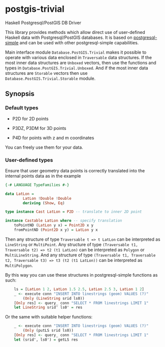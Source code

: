 # postgis-trivial

Haskell Postgresql/PostGIS DB Driver

This library provides methods which allow direct use of user-defined
Haskell data with Postgresql/PostGIS databases. It is based on [postgresql-simple](https://hackage.haskell.org/package/postgresql-simple) and can be used with other postgresql-simple capabilities.

Main interface module `Database.PostGIS.Trivial` makes it possible
to operate with various data enclosed in `Traversable` data structures.
If the most inner data structures are `Unboxed` vectors, then use the functions and types in `Database.PostGIS.Trivial.Unboxed`. And if the most inner data structures are `Storable` vectors then use `Database.PostGIS.Trivial.Storable` module.

## Synopsis

### Default types

- P2D for 2D points

- P3DZ, P3DM for 3D points

- P4D for points with z and m coordinates

You can freely use them for your data.

### User-defined types

Ensure that user geometry data points is correctly translated into the internal points data as in the example

```haskell
{-# LANGUAGE TypeFamilies #-}

data LatLon =
        LatLon !Double !Double
        deriving (Show, Eq)

type instance Cast LatLon = P2D -- translate to inner 2D point

instance Castable LatLon where -- specify translation
    toPointND (LatLon y x) = Point2D x y
    fromPointND (Point2D x y) = LatLon y x
```

Then any structure of type `Traversable t => t LatLon` can be interpreted as `LineString` or `MultiPoint`. Any structure of type
`(Traversable t1, Traversable t2) => t2 (t1 LatLon)` can be interpreted as `Polygon` or `MultiLineString`. And any structure of type
`(Traversable t1, Traversable t2, Traversable t3) => t3 (t2 (t1 LatLon))`
can be interpreted as `MultiPolygon`.

By this way you can use these structures in postgresql-simple functions as such:

```haskell
    ls = [LatLon 1 2, LatLon 1.5 2.5, LatLon 2.5 3, LatLon 1 2]
    _ <- execute conn "INSERT INTO linestrings (geom) VALUES (?)"
        (Only (LineString srid ls0))
    [Only res] <- query_ conn "SELECT * FROM linestrings LIMIT 1"
    let LineString srid' ls0' = res
```

Or the same with suitable helper functions:

```haskell
    _ <- execute conn "INSERT INTO linestrings (geom) VALUES (?)"
        (Only (putLS srid ls0))
    [Only res] <- query_ conn "SELECT * FROM linestrings LIMIT 1"
    let (srid', ls0') = getLS res
```



